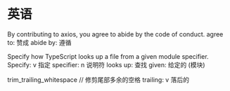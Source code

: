 # 英语

By contributing to axios, you agree to abide by the code of conduct.
agree to: 赞成
abide by: 遵循

Specify how TypeScript looks up a file from a given module specifier.
Specify: v 指定  specifier: n 说明符
looks up: 查找
given: 给定的  (模块)

trim_trailing_whitespace // 修剪尾部多余的空格
trailing: v 落后的